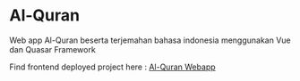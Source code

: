 # Al-Quran

Web app Al-Quran beserta terjemahan bahasa indonesia menggunakan Vue dan Quasar Framework

Find frontend deployed project here : <a href="https://deepred75.github.io/quran-id" target="_blank">Al-Quran Webapp</a>
